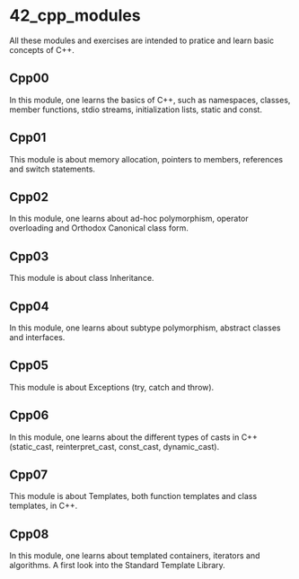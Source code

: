 # 42_cpp_modules

All these modules and exercises are intended to pratice and learn basic concepts of C++.

## Cpp00
In this module, one learns the basics of C++, such as namespaces, classes, member functions, stdio streams, initialization lists, static and const.

## Cpp01
This module is about memory allocation, pointers to members, references and switch statements.

## Cpp02
In this module, one learns about ad-hoc polymorphism, operator overloading and Orthodox Canonical class form.

## Cpp03
This module is about class Inheritance.

## Cpp04
In this module, one learns about subtype polymorphism, abstract classes and interfaces.

## Cpp05
This module is about Exceptions (try, catch and throw).

## Cpp06
In this module, one learns about the different types of casts in C++ (static_cast, reinterpret_cast, const_cast, dynamic_cast).

## Cpp07
This module is about Templates, both function templates and class templates, in C++.

## Cpp08
In this module, one learns about templated containers, iterators and algorithms. A first look into the Standard Template Library.
